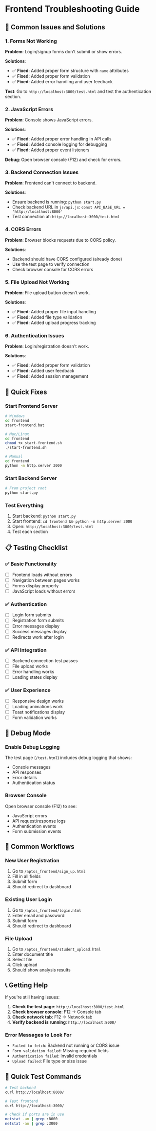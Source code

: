 # Frontend Troubleshooting Guide

## 🚨 Common Issues and Solutions

### 1. **Forms Not Working**
**Problem**: Login/signup forms don't submit or show errors.

**Solutions**:
- ✅ **Fixed**: Added proper form structure with `name` attributes
- ✅ **Fixed**: Added proper form validation
- ✅ **Fixed**: Added error handling and user feedback

**Test**: Go to `http://localhost:3000/test.html` and test the authentication section.

### 2. **JavaScript Errors**
**Problem**: Console shows JavaScript errors.

**Solutions**:
- ✅ **Fixed**: Added proper error handling in API calls
- ✅ **Fixed**: Added console logging for debugging
- ✅ **Fixed**: Added proper event listeners

**Debug**: Open browser console (F12) and check for errors.

### 3. **Backend Connection Issues**
**Problem**: Frontend can't connect to backend.

**Solutions**:
- Ensure backend is running: `python start.py`
- Check backend URL in `js/api.js`: `const API_BASE_URL = 'http://localhost:8000'`
- Test connection at: `http://localhost:3000/test.html`

### 4. **CORS Errors**
**Problem**: Browser blocks requests due to CORS policy.

**Solutions**:
- Backend should have CORS configured (already done)
- Use the test page to verify connection
- Check browser console for CORS errors

### 5. **File Upload Not Working**
**Problem**: File upload button doesn't work.

**Solutions**:
- ✅ **Fixed**: Added proper file input handling
- ✅ **Fixed**: Added file type validation
- ✅ **Fixed**: Added upload progress tracking

### 6. **Authentication Issues**
**Problem**: Login/registration doesn't work.

**Solutions**:
- ✅ **Fixed**: Added proper form validation
- ✅ **Fixed**: Added user feedback
- ✅ **Fixed**: Added session management

## 🔧 Quick Fixes

### Start Frontend Server
```bash
# Windows
cd frontend
start-frontend.bat

# Mac/Linux
cd frontend
chmod +x start-frontend.sh
./start-frontend.sh

# Manual
cd frontend
python -m http.server 3000
```

### Start Backend Server
```bash
# From project root
python start.py
```

### Test Everything
1. Start backend: `python start.py`
2. Start frontend: `cd frontend && python -m http.server 3000`
3. Open: `http://localhost:3000/test.html`
4. Test each section

## 📋 Testing Checklist

### ✅ Basic Functionality
- [ ] Frontend loads without errors
- [ ] Navigation between pages works
- [ ] Forms display properly
- [ ] JavaScript loads without errors

### ✅ Authentication
- [ ] Login form submits
- [ ] Registration form submits
- [ ] Error messages display
- [ ] Success messages display
- [ ] Redirects work after login

### ✅ API Integration
- [ ] Backend connection test passes
- [ ] File upload works
- [ ] Error handling works
- [ ] Loading states display

### ✅ User Experience
- [ ] Responsive design works
- [ ] Loading animations work
- [ ] Toast notifications display
- [ ] Form validation works

## 🐛 Debug Mode

### Enable Debug Logging
The test page (`/test.html`) includes debug logging that shows:
- Console messages
- API responses
- Error details
- Authentication status

### Browser Console
Open browser console (F12) to see:
- JavaScript errors
- API request/response logs
- Authentication events
- Form submission events

## 🔄 Common Workflows

### New User Registration
1. Go to `/aptos_frontend/sign_up.html`
2. Fill in all fields
3. Submit form
4. Should redirect to dashboard

### Existing User Login
1. Go to `/aptos_frontend/login.html`
2. Enter email and password
3. Submit form
4. Should redirect to dashboard

### File Upload
1. Go to `/aptos_frontend/student_upload.html`
2. Enter document title
3. Select file
4. Click upload
5. Should show analysis results

## 📞 Getting Help

If you're still having issues:

1. **Check the test page**: `http://localhost:3000/test.html`
2. **Check browser console**: F12 → Console tab
3. **Check network tab**: F12 → Network tab
4. **Verify backend is running**: `http://localhost:8000/`

### Error Messages to Look For
- `Failed to fetch`: Backend not running or CORS issue
- `Form validation failed`: Missing required fields
- `Authentication failed`: Invalid credentials
- `Upload failed`: File type or size issue

## 🎯 Quick Test Commands

```bash
# Test backend
curl http://localhost:8000/

# Test frontend
curl http://localhost:3000/

# Check if ports are in use
netstat -an | grep :8000
netstat -an | grep :3000
``` 